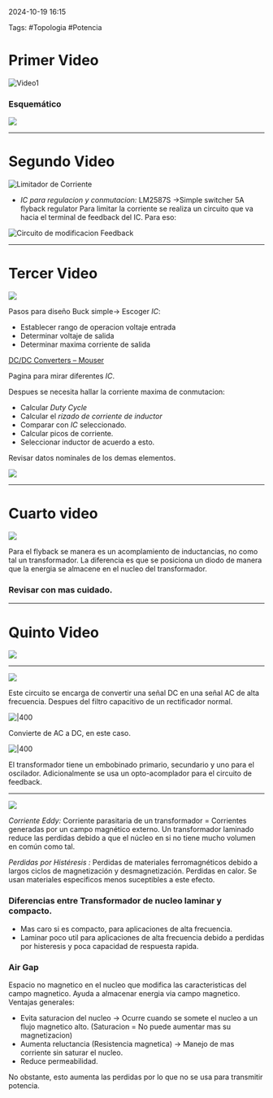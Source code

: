  2024-10-19 16:15

Tags: #Topologia #Potencia 

# Primer Video

![Video1](https://youtu.be/cX4q0e124C4?si=j6k2GIxVV4WIN-XA)

### Esquemático


![](Imagenes/Diagrama1.png)

---

# Segundo Video

![Limitador de Corriente](https://youtu.be/8uoo5pAeWZI?si=Sz2Bsc3s1KFEHKS4)

*  _IC para regulacion y conmutacion:_  LM2587S ->Simple switcher 5A flyback regulator
Para limitar la corriente se realiza un circuito que va hacia el terminal de feedback del IC. Para eso:

![Circuito de modificacion Feedback](Imagenes/Diagrama2.png)

---
# Tercer Video


![](https://youtu.be/FqT_Ofd54fo?si=tBv_ojucm705dLfL)

Pasos para diseño Buck simple-> Escoger _IC_: 
* Establecer rango de operacion voltaje entrada
* Determinar voltaje de salida
* Determinar maxima corriente de salida

[DC/DC Converters – Mouser](https://www.mouser.com/c/power/dc-dc-converters/?srsltid=AfmBOorSJ_temlc_aFRMOY-lKa8-2LfH7ot_4R8Su2WBiLWjtNTFclX-)

Pagina para mirar diferentes _IC_.

Despues se necesita hallar la corriente maxima de conmutacion:
* Calcular _Duty Cycle_ 
* Calcular el _rizado de corriente de inductor_
* Comparar con _IC_ seleccionado.
* Calcular picos de corriente.
* Seleccionar inductor de acuerdo a esto.

Revisar datos nominales de los demas elementos.

![](Imagenes/Feedback1.png)

---
# Cuarto video


![](https://youtu.be/HOXgOWoN0EY?si=bT1CMxrYeFGIKOGH)

Para el flyback se manera es un acomplamiento de inductancias, no como tal un transformador. La diferencia es que se posiciona un diodo de manera que la energia se almacene en el nucleo del transformador.

### Revisar con mas cuidado.

--- 

# Quinto Video

![](https://youtu.be/W6NOV6b8kxs?si=sYswvj2VCOn1Ukxo)

--- 

![](https://youtu.be/2N_T7VFymFg?si=KThhT8Uz8b5Qs77B)

Este circuito se encarga de convertir una señal DC en una señal AC de alta frecuencia. Despues del filtro capacitivo de un rectificador normal.

![|400](Imagenes/Oscilador1.png)

Convierte de AC a DC, en este caso.

![|400](Imagenes/Imagen2gen.png)

El transformador tiene un embobinado primario, secundario y uno para el oscilador. Adicionalmente se usa un opto-acomplador para el circuito de feedback.

--- 

![](https://youtu.be/ycT-PItAzNk?si=vSPgjacEOSaiGsLo)

_Corriente Eddy:_  Corriente parasitaria de un transformador = Corrientes generadas por un campo magnético externo. Un transformador laminado reduce las perdidas debido a que el núcleo en si no tiene mucho volumen en común como tal.

_Perdidas por Histéresis :_ Perdidas de materiales ferromagnéticos debido a largos ciclos de magnetización y desmagnetización.  Perdidas en calor. Se usan materiales especificos menos suceptibles a este efecto. 
### Diferencias entre Transformador de nucleo laminar y compacto.

* Mas caro si es compacto, para aplicaciones de alta frecuencia.
* Laminar poco util para aplicaciones de alta frecuencia debido a perdidas por histeresis y poca capacidad de respuesta rapida.

### Air Gap

Espacio no magnetico en el nucleo que modifica las caracteristicas del campo magnetico. Ayuda a almacenar energia via campo magnetico. Ventajas generales:

* Evita saturacion del nucleo -> Ocurre cuando se somete el nucleo a un flujo magnetico alto. (Saturacion = No puede aumentar mas su magnetizacion)
* Aumenta reluctancia (Resistencia magnetica) -> Manejo de mas corriente sin saturar el nucleo.
* Reduce permeabilidad.

No obstante, esto aumenta las perdidas por lo que no se usa para transmitir potencia.

